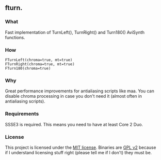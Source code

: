## fturn. ##

### What ###
Fast implementation of TurnLeft(), TurnRight() and Turn180() AviSynth functions.

### How ###
```
FTurnLeft(chroma=true, mt=true)
FTurnRight(chroma=true, mt=true)
FTurn180(chroma=true)
```

### Why ###
Great performance improvements for antialiasing scripts like maa. You can disable chroma processing in case you don't need it (almost often in antialiasing scripts).

### Requirements ###
SSSE3 is required. This means you need to have at least Core 2 Duo.

### License ###
This project is licensed under the [MIT license](http://opensource.org/licenses/MIT). Binaries are [GPL v2](http://www.gnu.org/licenses/gpl-2.0.html) because if I understand licensing stuff right (please tell me if I don't) they must be.
